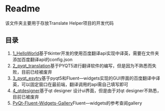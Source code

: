 # Readme

该文件夹主要用于存放Translate Helper项目的开发代码

## 目录

1. [1_HelloWorld](./1_HelloWorld)基于tkinter开发的使用百度翻译api实现中译英，需要在文件夹添加百度翻译api的config.json
2. [2_pyqt_translation](./2_pyqt_translation)基于PYQT5进行翻译软件的编写，但是因为不熟悉而失败，目前已经被废弃
3. [3_pyqt_esytry](./3_pyqt_esytry)基于pyqt5和Fluent—widgets实现的GUI界面的百度翻译中译英，可以固定窗口在最前端，翻译调用的api需自己填写即可
4. [4_qtdesigner](./4_qtdesigner)基于qt designer 设计ui界面，但是由于对qt designer不熟悉，目前已被废弃
5. [PyQt-Fluent-Widgets-Gallery](https://github.com/JuneDrinleng/UsefulTool-Develop/tree/main/Translation/PyQt-Fluent-Widgets-Gallery)Fluent—widgets的参考查阅gallery